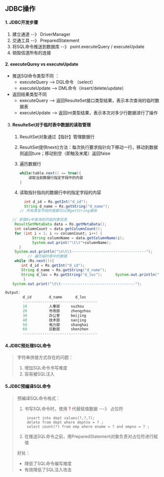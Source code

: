 ## JDBC操作

#### 1. JDBC开发步骤

1. 建立通道  --》  DriverManager
2. 交通工具  --》  PreparedStatement
3. 将SQL命令推送到数据库  --》 psmt.executeQuery / executeUpdate
4. 销毁信道所有的连接

#### 2. executeQurey  vs  executeUpdate	

+ 推送SQl命令类型不同 ： 
  + executeQuery  -->   DQL命令 （select）
  + executeUpdate -->   DML命令（insert/delete/update）
+ 返回结果类型不同
  + executeQuery  -->  返回ResulteSet接口类型结果，表示本次查询的临时数据表
  + executeUpdate --> 返回int类型结果，表示本次对多少行数据进行了操作

3. #### ResulteSet对于临时表中数据的读取管理

   1. ResultSet对象通过【指针】管理数据行

   2. ResultSet提供next()方法：每次执行要求指针向下移动一行，移动到数据则返回ture；移动到空（即触及末尾）返回false   

   3. 遍历数据行

      ```java
      while(table.next() == true){
          读取当前数据行指定字段中的内容
      }
      ```

   4. 读取指针指向的数据行中的指定字段的内容

      ```java
        int d_id = Rs.getInt("d_id");
        String d_name = Rs.getString("d_name");
      // 所有类型字段的值都可以用getString接收
      ```

   ```java
   // 获取Rs中查询到的临时表信息
    ResultSetMetaData data = Rs.getMetaData();
    int columnCount = data.getColumnCount();
    for (int i = 1; i <= columnCount; i++) {
    		String columnName = data.getColumnName(i);
    		System.out.print("\t\t"+columnName);
      }
    System.out.println("\n\t\t----------------------------------");
          // 遍历临时表中的数据
    while (Rs.next()){
       int d_id = Rs.getInt("d_id");
       String d_name = Rs.getString("d_name");
       String d_loc = Rs.getString("d_loc");      System.out.println("\t\t"+d_id+"\t\t\t"+d_name+"\t\t"+d_loc);
        }
   System.out.print("\t\t----------------------------------");
   ```

```java
Output:
		d_id		d_name		d_loc
		----------------------------------
		10			人事部		suzhou
		20			市场部		zhengzhou
		30			办公室		beijing
		40			技术部		nanjing
		50			电力部		shanghai
		60			后勤部		shenzhen
		----------------------------------
```



#### 4.JDBC预处理SQL命令

>字符串拼接方式存在的问题：
>
>1. 增加SQL命令书写难度
>2. 容易被SQL注入

#### 5.JDBC预编译SQL命令

> 预编译SQL命令格式： 
>
> 1. 书写SQL命令时，使用 <font color=red> ? </font> 代替赋值数据  ---》  占位符
>
>    ```mysql
>     insert into dept values(?,?,?);
>     delete from dept where deptno = ? ;
>     select count(*) from emp where ename = ? and empno = ? ; 
>    ```
>
> 2. 在推送SQL命令之前，用PreparedStatement对象负责对占位符进行赋值
>
> 好处： 
>
> + 降低了SQL命令编写难度
> + 有效降低了SQL注入攻击

